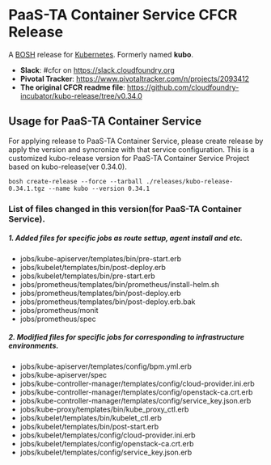 # PaaS-TA Container Service CFCR Release
A [BOSH](http://bosh.io/) release for [Kubernetes](http://kubernetes.io).  Formerly named **kubo**.

- **Slack**: #cfcr on https://slack.cloudfoundry.org
- **Pivotal Tracker**: https://www.pivotaltracker.com/n/projects/2093412
- **The original CFCR readme file**: https://github.com/cloudfoundry-incubator/kubo-release/tree/v0.34.0


<!-- vscode-markdown-toc-config
	numbering=true
	autoSave=true
	/vscode-markdown-toc-config -->
<!-- /vscode-markdown-toc -->

## <a name='UsagePaasta'></a>Usage for PaaS-TA Container Service

For applying release to PaaS-TA Container Service, please create release by apply the version and syncronize with that service configuration.
This is a customized kubo-release version for PaaS-TA Container Service Project based on kubo-release(ver 0.34.0).

`bosh create-release --force --tarball ./releases/kubo-release-0.34.1.tgz --name kubo --version 0.34.1`

### List of files changed in this version(for PaaS-TA Container Service).

##### 1. Added files for specific jobs as route settup, agent install and etc.
- jobs/kube-apiserver/templates/bin/pre-start.erb
- jobs/kubelet/templates/bin/post-deploy.erb
- jobs/kubelet/templates/bin/pre-start.erb
- jobs/prometheus/templates/bin/prometheus/install-helm.sh
- jobs/prometheus/templates/bin/post-deploy.erb
- jobs/prometheus/templates/bin/post-deploy.erb.bak
- jobs/prometheus/monit
- jobs/prometheus/spec

##### 2. Modified files for specific jobs for corresponding to infrastructure environments.
- jobs/kube-apiserver/templates/config/bpm.yml.erb
- jobs/kube-apiserver/spec
- jobs/kube-controller-manager/templates/config/cloud-provider.ini.erb
- jobs/kube-controller-manager/templates/config/openstack-ca.crt.erb
- jobs/kube-controller-manager/templates/config/service_key.json.erb
- jobs/kube-proxy/templates/bin/kube_proxy_ctl.erb
- jobs/kubelet/templates/bin/kubelet_ctl.erb
- jobs/kubelet/templates/bin/post-start.erb
- jobs/kubelet/templates/config/cloud-provider.ini.erb
- jobs/kubelet/templates/config/openstack-ca.crt.erb
- jobs/kubelet/templates/config/service_key.json.erb
